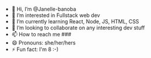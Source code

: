 - 👋 Hi, I’m @Janelle-banoba
- 👀 I’m interested in Fullstack web dev
- 🌱 I’m currently learning React, Node, JS, HTML, CSS
- 💞️ I’m looking to collaborate on any interesting dev stuff
- 📫 How to reach me ###
- 😄 Pronouns: she/her/hers
- ⚡ Fun fact: I'm 8 :-)

<!---
Janelle-banoba/Janelle-banoba is a ✨ special ✨ repository because its `README.md` (this file) appears on your GitHub profile.
You can click the Preview link to take a look at your changes.
--->
